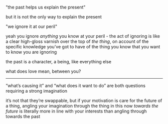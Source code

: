 "the past helps us explain the present"

but it is not the only way to explain the present

"we ignore it at our peril"

yeah you ignore *anything* you know at your peril - the act of ignoring is like a clear high-gloss varnish over the top of *the thing*, on account of the specific knowledge you've got to have of the thing you know that you want to know you are ignoring

the past is a character, a being, like everything else

what does love mean, between you?

---

“what’s causing it” and “what does it want to do” are both questions requiring a strong imagination

it’s not that they’re swappable, but if your motivation is care for the future of a thing, angling your imagination through the thing in this now *towards the future* is literally more in line with your interests than angling through towards the past
